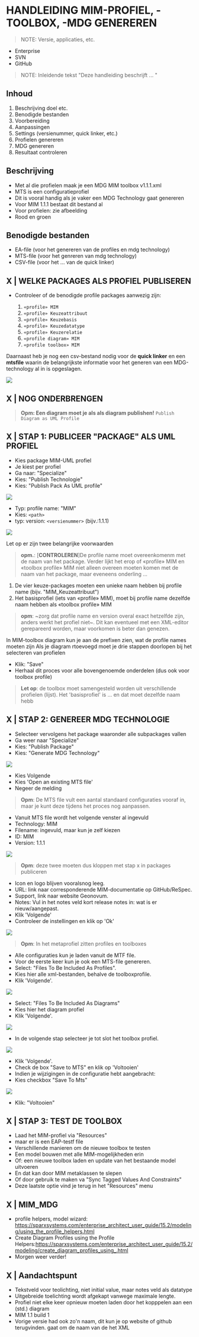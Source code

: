 # HANDLEIDING MIM-PROFIEL, -TOOLBOX, -MDG GENEREREN

> NOTE: Versie, applicaties, etc.

 - Enterprise
 - SVN
 - GitHub

> NOTE: Inleidende tekst "Deze handleiding beschrijft ... "

## Inhoud
 1. Beschrijving doel etc.
 1. Benodigde bestanden
 1. Voorbereiding
 1. Aanpassingen
 1. Settings (versienummer, quick linker, etc.)
 1. Profielen genereren
 1. MDG genereren
 1. Resultaat controleren

## Beschrijving
 - Met al die profielen maak je een MDG MIM toolbox v1.1.1.xml
  - MTS is een configuratieprofiel
 - Dit is vooral handig als je vaker een MDG Technology gaat genereren
 - Voor MIM 1.1.1 bestaat dit bestand al
 - Voor profielen: zie afbeelding
 - Rood en groen

## Benodigde bestanden
 - EA-file (voor het genereren van de profiles en mdg technology)
 - MTS-file (voor het genreren van mdg technology)
 - CSV-file (voor het ... van de quick linker)

## X | WELKE PACKAGES ALS PROFIEL PUBLISEREN
 - Controleer of de benodigde profile packages aanwezig zijn:
 
    1. `«profile» MIM`
    1. `«profile» Keuzeattribuut`
    1. `«profile» Keuzebasis`
    1. `«profile» Keuzedatatype`
    1. `«profile» Keuzerelatie`
    1. `«profile diagram» MIM`
    1. `«profile toolbox» MIM`


Daarnaast heb je nog een csv-bestand nodig voor de **quick linker** en een **mtsfile** waarin de belangrijkste informatie voor het generen van een MDG-technology al in is opgeslagen.

   ![](Media/MIM_01_profile_benodigde_profielen.jpg)

## X | NOG ONDERBRENGEN


 > **Opm: Een diagram moet je als als diagram publishen!** `Publish Diagram as UML Profile`

## X | STAP 1: PUBLICEER "PACKAGE" ALS UML PROFIEL
 - Kies package MIM-UML profiel
 - Je kiest per profiel
 - Ga naar: "Specialize" 
 - Kies: "Publish Technologie"
 - Kies: "Publish Pack As UML profile"

![](Media/MIM_03_publish_as_UML_or_MDG.jpg)

 - Typ: profile name: "MIM"
 - Kies: `<path>`
 - typ: version: `<versienummer>` (bijv.:1.1.1)

![](Media/MIM_02_profile_publish_as_uml_settings.jpg)

Let op er zijn twee belangrijke voorwaarden
 > **opm.**: [**CONTROLEREN**]De profile name moet overeenkomenm met de naam van het package.
Verder lijkt het erop of «profile» MIM en «toolbox profile» MIM niet alleen overeen moeten komen met de naam van het package, maar eveneens onderling ... 

1. De vier keuze-packages moeten een unieke naam hebben bij profile name (bijv. "MIM_Keuzeattribuut")
2. Het basisprofiel <naam> (iets van «profile» MIM), moet bij profile name dezelfde naam hebben als «toolbox profile» MIM

 > **opm**: ~zorg dat profile name en version overal exact hetzelfde zijn, anders werkt het profiel niet~. Dit kan eventueel met een XML-editor gerepareerd worden, maar voorkomen is beter dan genezen.

In MIM-toolbox diagram kun je aan de prefixen zien, wat de profile names moeten zijn
Als je diagram rtoevoegd moet je drie stappen doorlopen bij het selecteren van profielen

 - Klik: "Save"
 - Herhaal dit proces voor alle bovengenoemde onderdelen (dus ook voor toolbox profile)

 >**Let op**: de toolbox moet samengesteld worden uit verschillende profielen (lijst). Het 'basisprofiel' is ... en dat moet dezelfde naam hebb

## X | STAP 2: GENEREER MDG TECHNOLOGIE
 - Selecteer vervolgens het package waaronder alle subpackages vallen
 - Ga weer naar "Specialize"
 - Kies: "Publish Package"
 - Kies: "Generate MDG Technology"

![](Media/MIM_03_publish_as_UML_or_MDG.jpg)

 - Kies Volgende
 - Kies 'Open an existing MTS file'
 - Negeer de melding
 
 > **Opm**: De MTS file vult een aantal standaard configuraties vooraf in, maar je kunt deze tijdens het proces nog aanpassen.

 - Vanuit MTS file wordt het volgende venster al ingevuld
 - Technology: MIM
 - Filename: ingevuld, maar kun je zelf kiezen
 - ID: MIM
 - Version: 1.1.1

![](Media/MIM_04_mdg_tech.jpg)

 > **Opm**: deze twee moeten dus kloppen met stap x in packages publiceren

 - Icon en logo blijven vooralsnog leeg.
 - URL: link naar corresponderende MIM-documentatie op GitHub/ReSpec.
 - Support, link naar website Geonovum.
 - Notes: Vul in het notes veld kort release notes in: wat is er nieuw/aangepast.
 - Klik 'Volgende'
 - Controleer de instellingen en klik op 'Ok'

![](Media/MIM_05_mdg_tech.jpg)

 > **Opm**: In het metaprofiel zitten profiles en toolboxes

 - Alle configuraties kun je laden vanuit de MTF file.
 - Voor de eerste keer kun je ook een MTS-file genereren.
 - Select:  "Files To Be Included As Profiles".
 - Kies hier alle xml-bestanden, behalve de toolboxprofile.
 - Klik 'Volgende'.

![](Media/MIM_06_mdg_tech.jpg)

 - Select: "Files To Be Included As Diagrams"
 - Kies hier het diagram profiel
 - Klik 'Volgende'.

![](Media/MIM_07_mdg_tech.jpg)

 - In de volgende stap selecteer je tot slot het toolbox profiel.

![](Media/MIM_08_mdg_tech.jpg)

 - Klik 'Volgende'.
 - Check de box "Save to MTS" en klik op 'Voltooien'
 - Indien je wijzigingen in de configuratie hebt aangebracht:
 - Kies checkbox  "Save To Mts"

![](Media/MIM_09_mdg_tech.jpg)

 - Klik: "Voltooien"

## X | STAP 3: TEST DE TOOLBOX
 - Laad het MIM-profiel via "Resources"
 - maar er is een EAP-testf file
 - Verschillende manieren om de nieuwe toolbox te testen
 - Een model bouwen met alle MIM-mogelijkheden erin
 - Of: een nieuwe toolbox laden en update van het bestaande model uitvoeren
 - En dat kan door MIM metaklassen te slepen
 - Of door gebruik te maken va "Sync Tagged Values And Constraints"
 - Deze laatste optie vind je terug in het "Resources" menu

## X | MIM_MDG
 - profile helpers, model wizard: https://sparxsystems.com/enterprise_architect_user_guide/15.2/modeling/using_the_profile_helpers.html
 - Create Diagram Profiles using the Profile Helpers:https://sparxsystems.com/enterprise_architect_user_guide/15.2/modeling/create_diagram_profiles_using_.html
 - Morgen weer verder!

## X | Aandachtspunt
 - Tekstveld voor teolichting, niet initial value, maar notes veld als datatype
 - Uitgebreide toelichting wordt afgekapt vanwege maximale lengte.
 - Profiel niet elke keer opnieuw moeten laden door het kopppelen aan een (std.) diagram
 - MIM 1.1 build 1
 - Vorige versie had ook zo'n naam, dit kun je op website of github terugvinden. gaat om de naam van de het XML